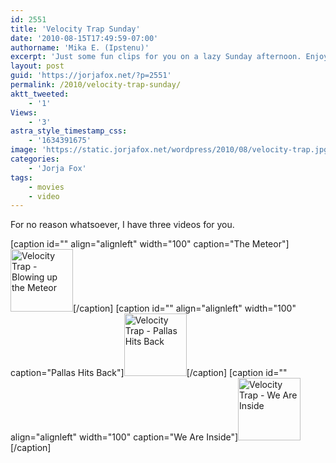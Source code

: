 ```yaml
---
id: 2551
title: 'Velocity Trap Sunday'
date: '2010-08-15T17:49:59-07:00'
authorname: 'Mika E. (Ipstenu)'
excerpt: 'Just some fun clips for you on a lazy Sunday afternoon. Enjoy!'
layout: post
guid: 'https://jorjafox.net/?p=2551'
permalink: /2010/velocity-trap-sunday/
aktt_tweeted:
    - '1'
Views:
    - '3'
astra_style_timestamp_css:
    - '1634391675'
image: 'https://static.jorjafox.net/wordpress/2010/08/velocity-trap.jpg'
categories:
    - 'Jorja Fox'
tags:
    - movies
    - video
---
```


For no reason whatsoever, I have three videos for you.

[caption id="" align="alignleft" width="100" caption="The Meteor"]<a href="https://jorjafox.net/videos/?p=301"><img alt="Velocity Trap - Blowing up the Meteor" src="https://jorjafox.net/videos/files/2010/07/vt01-meteor-100x100.jpg" title="Velocity Trap - Blowing up the Meteor" width="100" height="100" /></a>[/caption] [caption id="" align="alignleft" width="100" caption="Pallas Hits Back"]<a href="https://jorjafox.net/videos/post/velocity-trap-pallas-hits-back"><img alt="Velocity Trap - Pallas Hits Back" src="https://jorjafox.net/videos/files/2010/08/vt02-slapped-100x100.jpg" title="Velocity Trap - Pallas Hits Back" width="100" height="100" /></a>[/caption] [caption id="" align="alignleft" width="100" caption="We Are Inside"]<a href="https://jorjafox.net/videos/post/velocity-trap-we-are-inside"><img alt="Velocity Trap - We Are Inside" src="https://jorjafox.net/videos/files/2010/08/vt03-inside-100x100.jpg" title="Velocity Trap - We Are Inside" width="100" height="100" /></a>[/caption]
